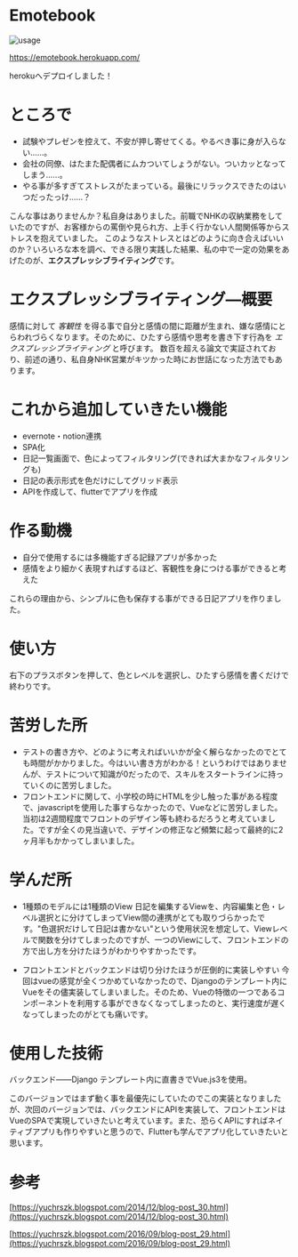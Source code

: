 # Emotebook
![usage](https://user-images.githubusercontent.com/43209256/113474828-44d51380-94ad-11eb-9906-c4d4fa01f834.gif)

https://emotebook.herokuapp.com/

herokuへデプロイしました！

# ところで

- 試験やプレゼンを控えて、不安が押し寄せてくる。やるべき事に身が入らない……。
- 会社の同僚、はたまた配偶者にムカついてしょうがない。ついカッとなってしまう……。
- やる事が多すぎてストレスがたまっている。最後にリラックスできたのはいつだったっけ……？

こんな事はありませんか？私自身はありました。前職でNHKの収納業務をしていたのですが、お客様からの罵倒や見られ方、上手く行かない人間関係等からストレスを抱えていました。
このようなストレスとはどのように向き合えばいいのか？いろいろな本を調べ、できる限り実践した結果、私の中で一定の効果をあげたのが、**エクスプレッシブライティング**です。

# エクスプレッシブライティング―概要

感情に対して *客観性* を得る事で自分と感情の間に距離が生まれ、嫌な感情にとらわれづらくなります。そのために、ひたすら感情や思考を書き下す行為を *エクスプレッシブライティング* と呼びます。
数百を超える論文で実証されており、前述の通り、私自身NHK営業がキツかった時にお世話になった方法でもあります。

# これから追加していきたい機能

- evernote・notion連携
- SPA化
- 日記一覧画面で、色によってフィルタリング(できれば大まかなフィルタリングも)
- 日記の表示形式を色だけにしてグリッド表示
- APIを作成して、flutterでアプリを作成

# 作る動機

- 自分で使用するには多機能すぎる記録アプリが多かった
- 感情をより細かく表現すればするほど、客観性を身につける事ができると考えた

これらの理由から、シンプルに色も保存する事ができる日記アプリを作りました。

# 使い方

右下のプラスボタンを押して、色とレベルを選択し、ひたすら感情を書くだけで終わりです。

# 苦労した所

- テストの書き方や、どのように考えればいいかが全く解らなかったのでとても時間がかかりました。今はいい書き方がわかる！というわけではありませんが、テストについて知識が0だったので、スキルをスタートラインに持っていくのに苦労しました。
- フロントエンドに関して、小学校の時にHTMLを少し触った事がある程度で、javascriptを使用した事すらなかったので、Vueなどに苦労しました。当初は2週間程度でフロントのデザイン等も終わるだろうと考えていました。ですが全くの見当違いで、デザインの修正など頻繁に起って最終的に2ヶ月半もかかってしまいました。

# 学んだ所

- 1種類のモデルには1種類のView
日記を編集するViewを、内容編集と色・レベル選択とに分けてしまってView間の連携がとても取りづらかったです。"色選択だけして日記は書かない"という使用状況を想定して、Viewレベルで関数を分けてしまったのですが、一つのViewにして、フロントエンドの方で出し方を分けたほうがわかりやすかったです。

- フロントエンドとバックエンドは切り分けたほうが圧倒的に実装しやすい
今回はvueの感覚が全くつかめていなかったので、Djangoのテンプレート内にVueをその儘実装してしまいました。そのため、Vueの特徴の一つであるコンポーネントを利用する事ができなくなってしまったのと、実行速度が遅くなってしまったのがとても痛いです。

# 使用した技術

バックエンド――Django
テンプレート内に直書きでVue.js3を使用。

このバージョンではまず動く事を最優先にしていたのでこの実装となりましたが、次回のバージョンでは、バックエンドにAPIを実装して、フロントエンドはVueのSPAで実現していきたいと考えています。また、恐らくAPIにすればネイティブアプリも作りやすいと思うので、Flutterも学んでアプリ化していきたいと思います。

# 参考

[https://yuchrszk.blogspot.com/2014/12/blog-post_30.html](https://yuchrszk.blogspot.com/2014/12/blog-post_30.html)

[https://yuchrszk.blogspot.com/2016/09/blog-post_29.html](https://yuchrszk.blogspot.com/2016/09/blog-post_29.html)
